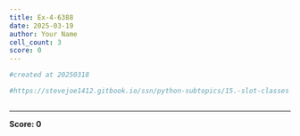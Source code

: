 ```yaml
---
title: Ex-4-6388
date: 2025-03-19
author: Your Name
cell_count: 3
score: 0
---
```


```python
#created at 20250318
```


```python
#https://stevejoe1412.gitbook.io/ssn/python-subtopics/15.-slot-classes
```


```python

```


---
**Score: 0**